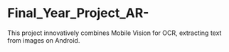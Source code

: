 # Final_Year_Project_AR-
This project innovatively combines Mobile Vision for OCR, extracting text from images on Android. 
